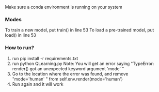 Make sure a conda environment is running on your system

### Modes
To train a new model, put train() in line 53
To load a pre-trained model, put load() in line 53

### How to run?
1. run pip install -r requirements.txt
2. run python QLearning.py
Note: You will get an error saying "TypeError: render() got an unexpected keyword argument 'mode' "
3. Go to the location where the error was found, and remove "mode='human' " from self.env.render(mode='human')
4. Run again and it will work